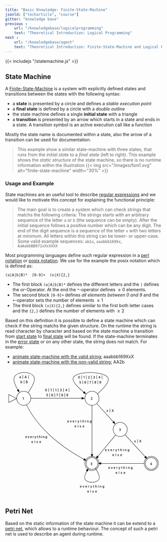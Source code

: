 ```yaml
---
title: "Basic Knowledge: Finite-State-Machine"
jsonld: ["techarticle", "course"]
gitter: "knowledge base"
previous :
    url: "/knowledgebase/logicalprogramming"
    text: "Theoretical Introduction: Logical Programming"
next :
    url: "/knowledgebase/agent"
    text: "Theoretical Introduction: Finite-State-Machine and Logical Programming to an Agent"
---
```


{{< includejs "/statemachine.js" >}}

## State Machine

A [Finite-State-Machine](https://en.wikipedia.org/wiki/Finite-state_machine) is a system with explicitly defined states and transitions between the states with the following syntax:

* a __state__ is presented by a circle and defines a _stable execution point_
* a __final state__ is defined by a circle with a _double outline_
* the state machine defines a single __initial state__ with a triangle
* a __transition__ is presented by an arrow which starts in a state and ends in a state. A transition symbol is an active execution call like a function

Mostly the state name is documented within a state, also the arrow of a transition can be used for documentation.

> This example show a similar state-machine with three states, that runs from the _initial state_ to a _final state_ (left to right). This example shows the _static structure_ of the state machine, so there is no runtime information within the illustration
> {{< img src="/images/fsm1.svg" alt="finite-state-machine" width="30%" >}}


### Usage and Example

State machines are an useful tool to describe [regular expressions](https://en.wikipedia.org/wiki/Regular_expression) and we would like to motivate this concept for explaining the functional principle:

> The main goal is to create a system which can check strings that matchs the following criteria:
> The strings starts with an arbitrary sequence of the letter ```a``` or ```b``` (the sequence can be empty).
> After the initial sequence follows a positive number which can be any digit.
> The end of the digit sequence is a sequence of the letter ```x``` with two letters at minimum. All letters within this string can be lower- or upper-case. Some valid example sequences: ```ab1x```, ```aaabbb169Xx```, ```AaAabbBB972xXxXXXX```

Most programming languages define such regular expression in a [perl notation](https://en.wikipedia.org/wiki/Regular_expression#Perl) or [posix notation](https://en.wikipedia.org/wiki/Regular_expression#POSIX_basic_and_extended). We use for the example the posix notation which is defined as:

```(a|A|b|B)*  [0-9]+  (x|X){2,}```

* The first block ```(a|A|b|B)*``` defines the different letters and the ```|``` defines the _or_-Operator. At the end the ```*```-operator defines $\geq 0$ elements.
* The second block ```[0-9]+``` defines _all elements between 0 and 9_ and the ```+```-operator sets the number of elements $\geq 1$
* The third block ```(x|X){2,}``` defines similar to the first both letter cases and the ```{2,}``` defines the number of elements with $\geq 2$

Based on this definition it is possible to define a state machine which can check if the string matchs the given structure. On the runtime the string is read character by character and based on the state machine a transition from <a href="#regex" id="animate-state-1">start state</a> to <a href="#regex" id="animate-state-4">final state</a> will be found. If the state-machine terminates in the <a href="#regex" id="animate-state-error">error state</a> or on any other state, the string does not match. For example:

* <a href="#regex" id="animate-valid">animate state-machine with the valid string:</a> <span id="show-valid"><span class="checked">aaabbb169XxX</span><span class="unchecked"></span></span>
* <a href="#regex" id="animate-nonvalid">animate state-machine with the non-valid string:</a> <span id="show-nonvalid"><span class="checked">AA2b</span><span class="unchecked"></span></span>
 
<svg xmlns="http://www.w3.org/2000/svg" viewBox="241 109 499 411" id="regex"><defs id="defs6"><font-face font-size="10" underline-position="-178.223" underline-thickness="57.617" x-height="462.402" cap-height="594.727" ascent="753.906" descent="-246.094" font-weight="500" id="font-face8"><font-face-src><font-face-name name="monospace"/></font-face-src></font-face><marker orient="auto" overflow="visible" id="FilledArrow_Marker" viewBox="-1 -4 10 8" markerWidth="10" markerHeight="8" color="#000"><g id="g11"><path d="M8 0L0-3v6z" fill="currentColor" stroke="currentColor" id="path13"/></g></marker><marker orient="auto" overflow="visible" id="FilledArrow_Marker_2" viewBox="-9 -4 10 8" markerWidth="10" markerHeight="8" color="#000"><g id="g16"><path d="M-8 0l8 3v-6z" fill="currentColor" stroke="currentColor" id="path18"/></g></marker></defs><circle cx="300" cy="202.5" r="22.5" id="state-1" fill="#fff"/><circle cx="300" cy="202.5" r="22.5" id="circle30" fill="none" stroke="#000" stroke-linecap="round" stroke-linejoin="round"/><text id="text32" x="287" y="194.5"><tspan font-size="10" font-weight="500" x="296.099" y="207.5" textLength="7.801" id="tspan34">1</tspan></text><path d="M252 190.5l25.5 12.75L252 216z" id="path36" fill="#fff"/><path d="M252 190.5l25.5 12.75L252 216z" id="path38" fill="none" stroke="#000" stroke-linecap="round" stroke-linejoin="round"/><circle cx="517.5" cy="202.5" r="22.5" id="state-2" fill="#fff"/><circle cx="517.5" cy="202.5" r="22.5" id="circle42" fill="none" stroke="#000" stroke-linecap="round" stroke-linejoin="round"/><text id="text44" x="504.5" y="194.5"><tspan font-size="10" font-weight="500" x="513.599" y="207.5" textLength="7.801" id="tspan46">2</tspan></text><circle cx="706.5" cy="409.5" r="22.5" id="circle48" fill="none" stroke="#000" stroke-linecap="round" stroke-linejoin="round"/><circle cx="706.5" cy="409.5" r="18.75" id="state-4" fill="#fff"/><circle cx="706.5" cy="409.5" r="18.75" id="circle52" fill="none" stroke="#000" stroke-linecap="round" stroke-linejoin="round"/><text id="text54" x="696.5" y="401.5"><tspan font-size="10" font-weight="500" x="702.599" y="414.5" textLength="7.801" id="tspan56">4</tspan></text><circle cx="517.5" cy="409.5" r="22.5" id="circle58" fill="none" stroke="#000" stroke-linecap="round" stroke-linejoin="round"/><circle cx="517.5" cy="409.5" r="18.75" id="state-error" fill="#fff"/><circle cx="517.5" cy="409.5" r="18.75" id="circle62" fill="none" stroke="#000" stroke-linecap="round" stroke-linejoin="round"/><text id="text64" x="507.5" y="401.5"><tspan font-size="10" font-weight="500" x="513.599" y="414.5" textLength="7.801" id="tspan66">E</tspan></text><text id="text68" x="304.351" y="316.127"><tspan font-size="10" font-weight="500" x="304.745" y="329.127" textLength="70.211" id="tspan70">everything</tspan> <tspan font-size="10" font-weight="500" x="324.249" y="345.127" textLength="31.205" id="tspan72">else</tspan></text><path d="M308.731 223.243c10.32 20.994 31.13 55.458 69.269 91.757 39.627 37.714 85.98 66.004 114.02 81.393" id="path-1toerror" fill="none" stroke="#000" stroke-linecap="round" stroke-linejoin="round" marker-end="url(#FilledArrow_Marker)"/><text id="text76" x="438" y="266.379"><tspan font-size="10" font-weight="500" x="438.494" y="279.379" textLength="78.013" id="tspan78">everything</tspan> <tspan font-size="10" font-weight="500" x="461.897" y="295.379" textLength="31.205" id="tspan80">else</tspan></text><path id="path-2toerror" fill="none" stroke="#000" stroke-linecap="round" stroke-linejoin="round" marker-end="url(#FilledArrow_Marker)" d="M517.5 225v155.85"/><circle cx="607.5" cy="301.5" r="22.5" id="state-3" fill="#fff"/><circle cx="607.5" cy="301.5" r="22.5" id="circle86" fill="none" stroke="#000" stroke-linecap="round" stroke-linejoin="round"/><text id="text88" x="594.5" y="293.5"><tspan font-size="10" font-weight="500" x="603.599" y="306.5" textLength="7.801" id="tspan90">3</tspan></text><text id="text92" x="558.446" y="357.364"><tspan font-size="10" font-weight="500" x="558.939" y="370.364" textLength="78.013" id="tspan94">everything</tspan> <tspan font-size="10" font-weight="500" x="582.343" y="386.364" textLength="31.205" id="tspan96">else</tspan></text><path id="path-3toerror" fill="none" stroke="#000" stroke-linecap="round" stroke-linejoin="round" marker-end="url(#FilledArrow_Marker)" d="M593.095 318.786l-57.253 68.704"/><text id="text100" x="568.643" y="413.5"><tspan font-size="10" font-weight="500" x="569.137" y="426.5" textLength="78.013" id="tspan102">everything</tspan> <tspan font-size="10" font-weight="500" x="592.541" y="442.5" textLength="31.205" id="tspan104">else</tspan></text><path id="path-4toerror" fill="none" stroke="#000" stroke-linecap="round" stroke-linejoin="round" marker-end="url(#FilledArrow_Marker)" d="M684 409.5H546.15"/><path d="M501.422 433.19c-5.293 9.538-9.196 19.706-6.422 25.81 6.374 14.024 38.626 14.024 45 0 3.627-7.978-4.156-22.9-11.54-34.283" id="path-errortoerror" fill="none" stroke="#000" stroke-linecap="round" stroke-linejoin="round" marker-start="url(#FilledArrow_Marker_2)"/><text id="text110" x="478.448" y="473.516"><tspan font-size="10" font-weight="500" x="478.941" y="486.516" textLength="78.013" id="tspan112">everything</tspan> <tspan font-size="10" font-weight="500" x="502.345" y="502.516" textLength="31.205" id="tspan114">else</tspan></text><path d="M313.752 184.688C324.957 168.892 338.147 146.581 333 135c-8.5-19.123-53.65-19.123-63 0-4.674 9.561 2.825 26.435 11.493 40.92" id="path-1to1" fill="none" stroke="#000" stroke-linecap="round" stroke-linejoin="round" marker-end="url(#FilledArrow_Marker)"/><text id="text118" x="285.299" y="125.661"><tspan font-size="10" font-weight="500" x="285.697" y="138.661" textLength="31.205" id="tspan120">a|A|</tspan> <tspan font-size="10" font-weight="500" x="289.597" y="154.661" textLength="23.404" id="tspan122">b|B</tspan></text><path id="path-1to2" fill="none" stroke="#000" stroke-linecap="round" stroke-linejoin="round" marker-end="url(#FilledArrow_Marker)" d="M322.5 202.5h162.6"/><text id="text126" x="367.332" y="166.833"><tspan font-size="10" font-weight="500" x="367.826" y="179.833" textLength="78.013" id="tspan128">0|1|1|3|4|</tspan> <tspan font-size="10" font-weight="500" x="371.727" y="195.833" textLength="70.211" id="tspan130">5|6|7|8|9</tspan></text><path d="M535.022 188.382C553.286 172.57 577.848 147.517 567 135c-16.573-19.123-93.976-19.123-108 0-8.22 11.21 13.298 32.472 32.515 48.149" id="path-2to2" fill="none" stroke="#000" stroke-linecap="round" stroke-linejoin="round" marker-end="url(#FilledArrow_Marker)"/><text id="text134" x="472.779" y="126.658"><tspan font-size="10" font-weight="500" x="473.273" y="139.658" textLength="78.013" id="tspan136">0|1|2|3|4|</tspan> <tspan font-size="10" font-weight="500" x="477.173" y="155.658" textLength="70.211" id="tspan138">5|6|7|8|9</tspan></text><path id="path-2to3" fill="none" stroke="#000" stroke-linecap="round" stroke-linejoin="round" marker-end="url(#FilledArrow_Marker)" d="M532.635 219.149l53.07 58.377"/><path id="path-3to4" fill="none" stroke="#000" stroke-linecap="round" stroke-linejoin="round" marker-end="url(#FilledArrow_Marker)" d="M622.704 318.086l64.436 70.294"/><text id="text144" x="563.301" y="232.809"><tspan font-size="10" font-weight="500" x="563.599" y="245.809" textLength="23.404" id="tspan146">x|X</tspan></text><text id="text148" x="651.484" y="329.415"><tspan font-size="10" font-weight="500" x="651.782" y="342.415" textLength="23.404" id="tspan150">x|X</tspan></text></svg>


## Petri Net

Based on the static information of the state machine it can be extend to a [petri net](https://en.wikipedia.org/wiki/Petri_net), which allows to a runtime behaviour. The concept of such a petri net is used to describe an agent during runtime.
